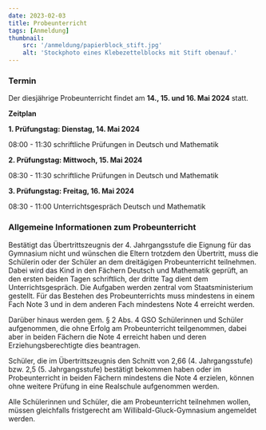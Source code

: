 ```yaml
---
date: 2023-02-03
title: Probeunterricht
tags: [Anmeldung]
thumbnail: 
    src: '/anmeldung/papierblock_stift.jpg'
    alt: 'Stockphoto eines Klebezettelblocks mit Stift obenauf.'
---
```


### Termin

Der diesjährige Probeunterricht findet am **14., 15. und 16. Mai 2024** statt.

**Zeitplan**

**1. Prüfungstag: Dienstag, 14. Mai 2024**

08:00 - 11:30 schriftliche Prüfungen in Deutsch und Mathematik

**2. Prüfungstag: Mittwoch, 15. Mai 2024**

08:30 - 11:30 schriftliche Prüfungen in Deutsch und Mathematik

**3. Prüfungstag: Freitag, 16. Mai 2024**

08:30 - 11:00 Unterrichtsgespräch Deutsch und Mathematik

### Allgemeine Informationen zum Probeunterricht

Bestätigt das Übertrittszeugnis der 4. Jahrgangsstufe die Eignung für das Gymnasium nicht und wünschen die Eltern trotzdem den Übertritt, muss die Schülerin oder der Schüler an dem dreitägigen Probeunterricht teilnehmen. Dabei wird das Kind in den Fächern Deutsch und Mathematik geprüft, an den ersten beiden Tagen schriftlich, der dritte Tag dient dem Unterrichtsgespräch. Die Aufgaben werden zentral vom Staatsministerium gestellt. Für das Bestehen des Probeunterrichts muss mindestens in einem Fach Note 3 und in dem anderen Fach mindestens Note 4 erreicht werden.

Darüber hinaus werden gem. § 2 Abs. 4 GSO Schülerinnen und Schüler aufgenommen, die ohne Erfolg am Probeunterricht teilgenommen, dabei aber in beiden Fächern die Note 4 erreicht haben und deren Erziehungsberechtigte dies beantragen.

Schüler, die im Übertrittszeugnis den Schnitt von 2,66 (4. Jahrgangsstufe) bzw. 2,5 (5. Jahrgangsstufe) bestätigt bekommen haben oder im Probeunterricht in beiden Fächern mindestens die Note 4 erzielen, können ohne weitere Prüfung in eine Realschule aufgenommen werden.

Alle Schülerinnen und Schüler, die am Probeunterricht teilnehmen wollen, müssen gleichfalls fristgerecht am Willibald-Gluck-Gymnasium angemeldet werden.

